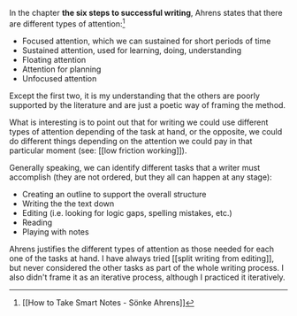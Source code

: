 In the chapter **the six steps to successful writing**, Ahrens states that there are different types of attention:[^1]

- Focused attention, which we can sustained for short periods of time
- Sustained attention, used for learning, doing, understanding
- Floating attention
- Attention for planning
- Unfocused attention

Except the first two, it is my understanding that the others are poorly supported by the literature and are just a poetic way of framing the method. 

What is interesting is to point out that for writing we could use different types of attention depending of the task at hand, or the opposite, we could do different things depending on the attention we could pay in that particular moment (see: [[low friction working]]). 

Generally speaking, we can identify different tasks that a writer must accomplish (they are not ordered, but they all can happen at any stage):

- Creating an outline to support the overall structure
- Writing the the text down
- Editing (i.e. looking for logic gaps, spelling mistakes, etc.)
- Reading
- Playing with notes

Ahrens justifies the different types of attention as those needed for each one of the tasks at hand. I have always tried [[split writing from editing]], but never considered the other tasks as part of the whole writing process. I also didn't frame it as an iterative process, although I practiced it iteratively. 


[^1]: [[How to Take Smart Notes - Sönke Ahrens]]